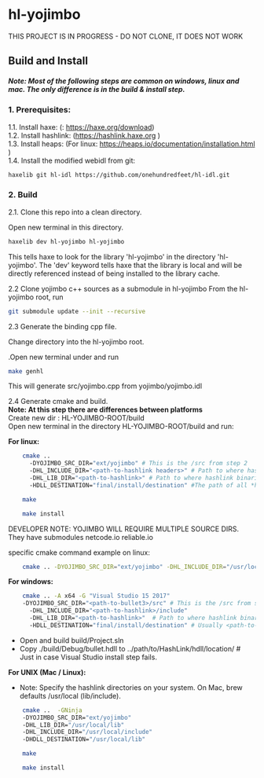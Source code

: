 # hl-yojimbo

THIS PROJECT IS IN PROGRESS - DO NOT CLONE, IT DOES NOT WORK


## Build and Install
##### Note: Most of the following steps are common on windows, linux and mac. The only difference is in the build & install step.

### 1. Prerequisites:
1.1. Install haxe: (: https://haxe.org/download)  
1.2. Install hashlink: (https://hashlink.haxe.org )  
1.3. Install heaps: (For linux: https://heaps.io/documentation/installation.html )  
1.4. Install the modified webidl from git:   
```sh
haxelib git hl-idl https://github.com/onehundredfeet/hl-idl.git
```

### 2. Build

2.1. Clone this repo into a clean directory.

Open new terminal in this directory.  
```sh
haxelib dev hl-yojimbo hl-yojimbo
```

This tells haxe to look for the library 'hl-yojimbo' in the directory 'hl-yojimbo'.  The 'dev' keyword tells haxe that the library is local and will be directly referenced instead of being installed to the library cache.

2.2 Clone yojimbo c++ sources as a submodule in hl-yojimbo
From the hl-yojimbo root, run

```sh
git submodule update --init --recursive
```

2.3 Generate the binding cpp file.

Change directory into the hl-yojimbo root.

.Open new terminal under and run 
```sh
make genhl
```

This will generate src/yojimbo.cpp from yojimbo/yojimbo.idl


2.4 Generate cmake and build.  
**Note: At this step there are differences between platforms**  
    Create new dir : HL-YOJIMBO-ROOT/build  
    Open new terminal in the directory HL-YOJIMBO-ROOT/build and run:  

**For linux:**  
```sh
    cmake ..
      -DYOJIMBO_SRC_DIR="ext/yojimbo" # This is the /src from step 2
      -DHL_INCLUDE_DIR="<path-to-hashlink headers>" # Path to where hashlink headers (hl.h, ...) are located. Usually under ...hashlink-x.xx/src 
      -DHL_LIB_DIR="<path-to-hashlink>" # Path to where hashlink binaries (libhl.so, ...) are located. Usually ...hashlink-x.xx
      -HDLL_DESTINATION="final/install/destination" #The path of all *hdll binaries, usually this is 'usr/lib' or 'usr/local/lib'
```
```sh
    make
```
```sh
    make install
```

DEVELOPER NOTE: YOJIMBO WILL REQUIRE MULTIPLE SOURCE DIRS.
They have submodules netcode.io reliable.io

specific cmake command example on linux:  
```sh
    cmake .. -DYOJIMBO_SRC_DIR="ext/yojimbo" -DHL_INCLUDE_DIR="/usr/local/include" -DHL_LIB_DIR="/usr/local/lib" -DHDLL_DESTINATION="/usr/local/lib"
   ```

**For windows:**  

```sh
    cmake .. -A x64 -G "Visual Studio 15 2017" 
    -DYOJIMBO_SRC_DIR="<path-to-bullet3>/src" # This is the /src from step 2
      -DHL_INCLUDE_DIR="<path-to-hashlink>/include"
      -DHL_LIB_DIR="<path-to-hashlink>"  # Path to where hashlink binaries (libhl.lib, ...) are located
      -HDLL_DESTINATION="final/install/destination" # Usually <path-to-hashlink>
```

* Open and build build/Project.sln  
* Copy ./build/Debug/bullet.hdll to ../path/to/HashLink/hdll/location/ # Just in case Visual Studio install step fails.  

**For UNIX (Mac / Linux):**  
* Note: Specify the hashlink directories on your system.  On Mac, brew defaults /usr/local (lib/include).
```sh
    cmake ..  -GNinja 
    -DYOJIMBO_SRC_DIR="ext/yojimbo" 
    -DHL_LIB_DIR="/usr/local/lib" 
    -DHL_INCLUDE_DIR="/usr/local/include" 
    -DHDLL_DESTINATION="/usr/local/lib"
```
```sh
    make
```
```sh
    make install
```